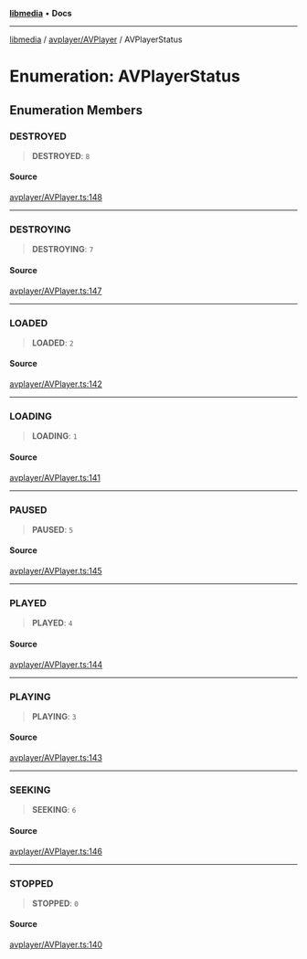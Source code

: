 [**libmedia**](../../../README.md) • **Docs**

***

[libmedia](../../../README.md) / [avplayer/AVPlayer](../README.md) / AVPlayerStatus

# Enumeration: AVPlayerStatus

## Enumeration Members

### DESTROYED

> **DESTROYED**: `8`

#### Source

[avplayer/AVPlayer.ts:148](https://github.com/zhaohappy/libmedia/blob/b4bb608d2b1c00d036d73fc8d222b1a97be53694/src/avplayer/AVPlayer.ts#L148)

***

### DESTROYING

> **DESTROYING**: `7`

#### Source

[avplayer/AVPlayer.ts:147](https://github.com/zhaohappy/libmedia/blob/b4bb608d2b1c00d036d73fc8d222b1a97be53694/src/avplayer/AVPlayer.ts#L147)

***

### LOADED

> **LOADED**: `2`

#### Source

[avplayer/AVPlayer.ts:142](https://github.com/zhaohappy/libmedia/blob/b4bb608d2b1c00d036d73fc8d222b1a97be53694/src/avplayer/AVPlayer.ts#L142)

***

### LOADING

> **LOADING**: `1`

#### Source

[avplayer/AVPlayer.ts:141](https://github.com/zhaohappy/libmedia/blob/b4bb608d2b1c00d036d73fc8d222b1a97be53694/src/avplayer/AVPlayer.ts#L141)

***

### PAUSED

> **PAUSED**: `5`

#### Source

[avplayer/AVPlayer.ts:145](https://github.com/zhaohappy/libmedia/blob/b4bb608d2b1c00d036d73fc8d222b1a97be53694/src/avplayer/AVPlayer.ts#L145)

***

### PLAYED

> **PLAYED**: `4`

#### Source

[avplayer/AVPlayer.ts:144](https://github.com/zhaohappy/libmedia/blob/b4bb608d2b1c00d036d73fc8d222b1a97be53694/src/avplayer/AVPlayer.ts#L144)

***

### PLAYING

> **PLAYING**: `3`

#### Source

[avplayer/AVPlayer.ts:143](https://github.com/zhaohappy/libmedia/blob/b4bb608d2b1c00d036d73fc8d222b1a97be53694/src/avplayer/AVPlayer.ts#L143)

***

### SEEKING

> **SEEKING**: `6`

#### Source

[avplayer/AVPlayer.ts:146](https://github.com/zhaohappy/libmedia/blob/b4bb608d2b1c00d036d73fc8d222b1a97be53694/src/avplayer/AVPlayer.ts#L146)

***

### STOPPED

> **STOPPED**: `0`

#### Source

[avplayer/AVPlayer.ts:140](https://github.com/zhaohappy/libmedia/blob/b4bb608d2b1c00d036d73fc8d222b1a97be53694/src/avplayer/AVPlayer.ts#L140)
